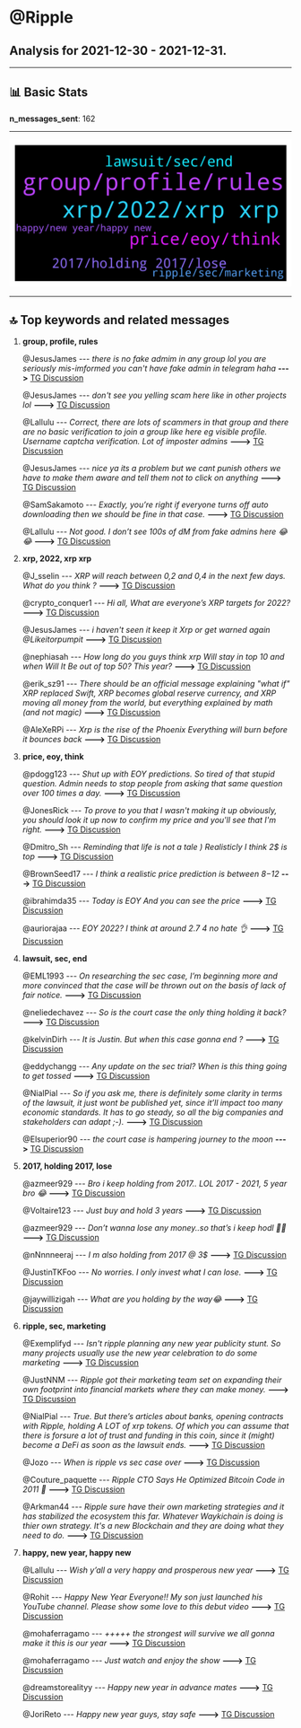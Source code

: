 # **@Ripple**
 ## Analysis for **2021-12-30** - **2021-12-31**.

---

## 📊 **Basic Stats**

**n_messages_sent**: 162

---
![wordcloud](Ripple_1Days_wordcloud.png)

---


## 🔝 **Top keywords and related messages**

1. **group, profile, rules**

    @JesusJames --- *there is no fake admim in any group lol you are seriously mis-imformed you can't have fake admin in telegram haha* **--->** [TG Discussion](https://t.me/Ripple/3033478)

    @JesusJames --- *don't see you yelling scam here like in other projects lol* **--->** [TG Discussion](https://t.me/Ripple/3033470)

    @Lallulu --- *Correct, there are lots of scammers in that group and there are no basic verification to join a group like here eg visible profile. Username captcha verification. Lot of imposter admins* **--->** [TG Discussion](https://t.me/Ripple/3033479)

    @JesusJames --- *nice ya its a problem but we cant punish others we have to make them aware and tell them not to click on anything* **--->** [TG Discussion](https://t.me/Ripple/3032990)

    @SamSakamoto --- *Exactly, you’re right if everyone turns off auto downloading then we should be fine in that case.* **--->** [TG Discussion](https://t.me/Ripple/3032991)

    @Lallulu --- *Not good. I don’t see 100s of dM from fake admins here 😂😂* **--->** [TG Discussion](https://t.me/Ripple/3033476)

2. **xrp, 2022, xrp xrp**

    @J_sselin --- *XRP will reach between 0,2 and 0,4 in the next few days. What do you think ?* **--->** [TG Discussion](https://t.me/Ripple/3032803)

    @crypto_conquer1 --- *Hi all, What are everyone’s XRP targets for 2022?* **--->** [TG Discussion](https://t.me/Ripple/3033205)

    @JesusJames --- *i haven't seen it keep it Xrp or get warned again  @Likeitorpumpit* **--->** [TG Discussion](https://t.me/Ripple/3033583)

    @nephiasah --- *How long do you guys think xrp Will stay in top 10 and when Will It Be out of top 50? This year?* **--->** [TG Discussion](https://t.me/Ripple/3033403)

    @erik_sz91 --- *There should be an official message explaining "what if" XRP replaced Swift, XRP becomes global reserve currency, and XRP moving all money from the world, but everything explained by math (and not magic)* **--->** [TG Discussion](https://t.me/Ripple/3033527)

    @AleXeRPi --- *Xrp is the rise of the Phoenix Everything will burn before it bounces back* **--->** [TG Discussion](https://t.me/Ripple/3032947)

3. **price, eoy, think**

    @pdogg123 --- *Shut up with EOY predictions. So tired of that stupid question.    Admin needs to stop people from asking that same question over 100 times a day.* **--->** [TG Discussion](https://t.me/Ripple/3032887)

    @JonesRick --- *To prove to you that I wasn't making it up obviously, you should look it up now to confirm my price and you'll see that I'm right.* **--->** [TG Discussion](https://t.me/Ripple/3033320)

    @Dmitro_Sh --- *Reminding that life is not a tale )   Realisticly I think 2$ is top* **--->** [TG Discussion](https://t.me/Ripple/3033525)

    @BrownSeed17 --- *I think a realistic price prediction is between $8-$12* **--->** [TG Discussion](https://t.me/Ripple/3033524)

    @ibrahimda35 --- *Today is EOY And you can see the price* **--->** [TG Discussion](https://t.me/Ripple/3033175)

    @auriorajaa --- *EOY 2022? I think at around $2.7~$4 no hate 👌* **--->** [TG Discussion](https://t.me/Ripple/3032927)

4. **lawsuit, sec, end**

    @EML1993 --- *On researching the sec case, I’m beginning more and more convinced that the case will be thrown out on the basis of lack of fair notice.* **--->** [TG Discussion](https://t.me/Ripple/3033458)

    @neliedechavez --- *So is the court case the only thing holding it back?* **--->** [TG Discussion](https://t.me/Ripple/3033556)

    @kelvinDirh --- *It is Justin. But when this case gonna end ?* **--->** [TG Discussion](https://t.me/Ripple/3033071)

    @eddychangg --- *Any update on the sec trial? When is this thing going to get tossed* **--->** [TG Discussion](https://t.me/Ripple/3033037)

    @NialPial --- *So if you ask me, there is definitely some clarity in terms of the lawsuit, it just wont be published yet, since it’ll impact too many economic standards. It has to go steady, so all the big companies and stakeholders can adapt ;-).* **--->** [TG Discussion](https://t.me/Ripple/3032673)

    @Elsuperior90 --- *the court case is hampering journey to the moon* **--->** [TG Discussion](https://t.me/Ripple/3033077)

5. **2017, holding 2017, lose**

    @azmeer929 --- *Bro i keep holding from 2017.. LOL 2017 - 2021, 5 year bro 😂* **--->** [TG Discussion](https://t.me/Ripple/3032888)

    @Voltaire123 --- *Just buy and hold 3 years* **--->** [TG Discussion](https://t.me/Ripple/3033199)

    @azmeer929 --- *Don’t wanna lose any money..so that’s i keep hodl 🤣🤣* **--->** [TG Discussion](https://t.me/Ripple/3032898)

    @nNnnneeraj --- *I m also holding from 2017 @ 3$* **--->** [TG Discussion](https://t.me/Ripple/3032892)

    @JustinTKFoo --- *No worries. I only invest what I can lose.* **--->** [TG Discussion](https://t.me/Ripple/3032937)

    @jaywillizigah --- *What are you holding by the way😂* **--->** [TG Discussion](https://t.me/Ripple/3032924)

6. **ripple, sec, marketing**

    @Exemplifyd --- *Isn't ripple planning any new year publicity stunt. So many projects usually use the new year celebration to do some marketing* **--->** [TG Discussion](https://t.me/Ripple/3033053)

    @JustNNM --- *Ripple got their marketing team set on expanding their own footprint into financial markets where they can make money.* **--->** [TG Discussion](https://t.me/Ripple/3033064)

    @NialPial --- *True. But there’s articles about banks, opening contracts with Ripple, holding A LOT of xrp tokens. Of which you can assume that there is forsure a lot of trust and funding in this coin, since it (might) become a DeFi as soon as the lawsuit ends.* **--->** [TG Discussion](https://t.me/Ripple/3032670)

    @Jozo --- *When is ripple vs sec case over* **--->** [TG Discussion](https://t.me/Ripple/3033176)

    @Couture_paquette --- *Ripple CTO Says He Optimized Bitcoin Code in 2011 🤔* **--->** [TG Discussion](https://t.me/Ripple/3033286)

    @Arkman44 --- *Ripple sure have their own marketing strategies and it has stabilized the ecosystem this far. Whatever Waykichain is doing is thier own strategy. It's a new Blockchain and they are doing what they need to do.* **--->** [TG Discussion](https://t.me/Ripple/3033094)

7. **happy, new year, happy new**

    @Lallulu --- *Wish y’all a very happy and prosperous new year* **--->** [TG Discussion](https://t.me/Ripple/3033469)

    @Rohit --- *Happy New Year Everyone!!   My son just launched his YouTube channel.   Please show some love to this debut video* **--->** [TG Discussion](https://t.me/Ripple/3033598)

    @mohaferragamo --- *+++++ the strongest will survive we all gonna make it this is our year* **--->** [TG Discussion](https://t.me/Ripple/3033595)

    @mohaferragamo --- *Just watch and enjoy the show* **--->** [TG Discussion](https://t.me/Ripple/3033566)

    @dreamstorealityy --- *Happy new year in advance mates* **--->** [TG Discussion](https://t.me/Ripple/3033438)

    @JoriReto --- *Happy new year guys, stay safe* **--->** [TG Discussion](https://t.me/Ripple/3033121)

